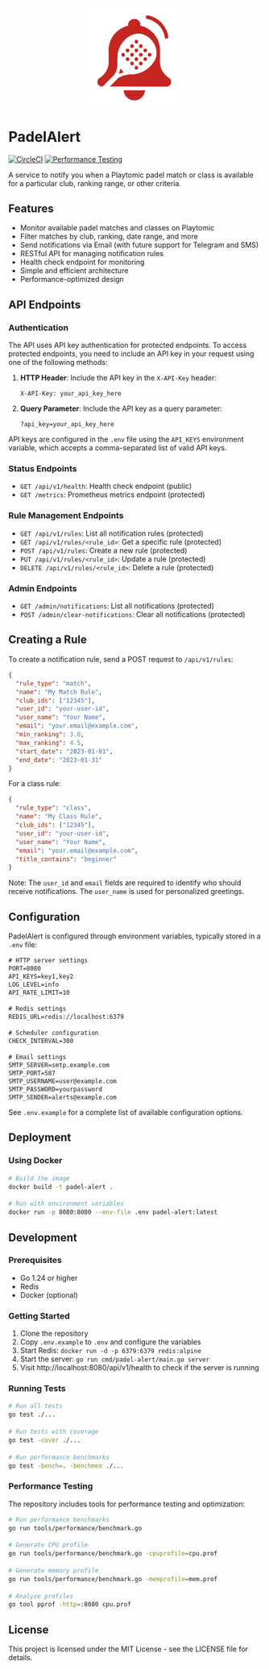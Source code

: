 <p align="center">
  <img src="assets/images/logo.png" alt="PadelAlert Logo" width="200"/>
</p>

# PadelAlert

[![CircleCI](https://circleci.com/gh/rafa-garcia/padel-alert.svg?style=shield)](https://circleci.com/gh/rafa-garcia/padel-alert)
[![Performance Testing](https://github.com/rafa-garcia/padel-alert/actions/workflows/performance.yml/badge.svg)](https://github.com/rafa-garcia/padel-alert/actions/workflows/performance.yml)

A service to notify you when a Playtomic padel match or class is available for a particular club, ranking range, or other criteria.

## Features

- Monitor available padel matches and classes on Playtomic
- Filter matches by club, ranking, date range, and more
- Send notifications via Email (with future support for Telegram and SMS)
- RESTful API for managing notification rules
- Health check endpoint for monitoring
- Simple and efficient architecture
- Performance-optimized design

## API Endpoints

### Authentication

The API uses API key authentication for protected endpoints. To access protected endpoints, you need to include an API key in your request using one of the following methods:

1. **HTTP Header**: Include the API key in the `X-API-Key` header:
   ```
   X-API-Key: your_api_key_here
   ```

2. **Query Parameter**: Include the API key as a query parameter:
   ```
   ?api_key=your_api_key_here
   ```

API keys are configured in the `.env` file using the `API_KEYS` environment variable, which accepts a comma-separated list of valid API keys.

### Status Endpoints

- `GET /api/v1/health`: Health check endpoint (public)
- `GET /metrics`: Prometheus metrics endpoint (protected)

### Rule Management Endpoints

- `GET /api/v1/rules`: List all notification rules (protected)
- `GET /api/v1/rules/<rule_id>`: Get a specific rule (protected)
- `POST /api/v1/rules`: Create a new rule (protected)
- `PUT /api/v1/rules/<rule_id>`: Update a rule (protected)
- `DELETE /api/v1/rules/<rule_id>`: Delete a rule (protected)

### Admin Endpoints

- `GET /admin/notifications`: List all notifications (protected)
- `POST /admin/clear-notifications`: Clear all notifications (protected)

## Creating a Rule

To create a notification rule, send a POST request to `/api/v1/rules`:

```json
{
  "rule_type": "match",
  "name": "My Match Rule",
  "club_ids": ["12345"],
  "user_id": "your-user-id",
  "user_name": "Your Name",
  "email": "your.email@example.com",
  "min_ranking": 3.0,
  "max_ranking": 4.5,
  "start_date": "2023-01-01",
  "end_date": "2023-01-31"
}
```

For a class rule:

```json
{
  "rule_type": "class",
  "name": "My Class Rule",
  "club_ids": ["12345"],
  "user_id": "your-user-id",
  "user_name": "Your Name",
  "email": "your.email@example.com",
  "title_contains": "beginner"
}
```

Note: The `user_id` and `email` fields are required to identify who should receive notifications. The `user_name` is used for personalized greetings.

## Configuration

PadelAlert is configured through environment variables, typically stored in a `.env` file:

```
# HTTP server settings
PORT=8080
API_KEYS=key1,key2
LOG_LEVEL=info
API_RATE_LIMIT=10

# Redis settings
REDIS_URL=redis://localhost:6379

# Scheduler configuration
CHECK_INTERVAL=300

# Email settings
SMTP_SERVER=smtp.example.com
SMTP_PORT=587
SMTP_USERNAME=user@example.com
SMTP_PASSWORD=yourpassword
SMTP_SENDER=alerts@example.com
```

See `.env.example` for a complete list of available configuration options.

## Deployment

### Using Docker

```bash
# Build the image
docker build -t padel-alert .

# Run with environment variables
docker run -p 8080:8080 --env-file .env padel-alert:latest
```

## Development

### Prerequisites

- Go 1.24 or higher
- Redis
- Docker (optional)

### Getting Started

1. Clone the repository
2. Copy `.env.example` to `.env` and configure the variables
3. Start Redis: `docker run -d -p 6379:6379 redis:alpine`
4. Start the server: `go run cmd/padel-alert/main.go server`
5. Visit http://localhost:8080/api/v1/health to check if the server is running

### Running Tests

```bash
# Run all tests
go test ./...

# Run tests with coverage
go test -cover ./...

# Run performance benchmarks
go test -bench=. -benchmem ./...
```

### Performance Testing

The repository includes tools for performance testing and optimization:

```bash
# Run performance benchmarks
go run tools/performance/benchmark.go

# Generate CPU profile
go run tools/performance/benchmark.go -cpuprofile=cpu.prof

# Generate memory profile
go run tools/performance/benchmark.go -memprofile=mem.prof

# Analyze profiles
go tool pprof -http=:8080 cpu.prof
```

## License

This project is licensed under the MIT License - see the LICENSE file for details.
